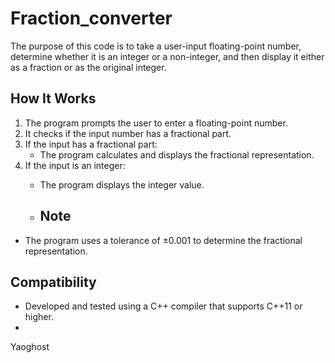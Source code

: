 # Fraction_converter
 The purpose of this code is to take a user-input floating-point number, determine whether it is an integer or a non-integer, and then display it either as a fraction or as the original integer.

## How It Works
1. The program prompts the user to enter a floating-point number.
2. It checks if the input number has a fractional part.
3. If the input has a fractional part:
   - The program calculates and displays the fractional representation.
4. If the input is an integer:
   - The program displays the integer value.
  
   - ## Note
- The program uses a tolerance of ±0.001 to determine the fractional representation.

## Compatibility
- Developed and tested using a C++ compiler that supports C++11 or higher.
- 
Yaoghost
